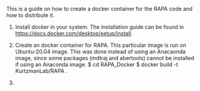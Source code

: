 This is a guide on how to create a docker container for the RAPA code and how to distribute it.

1. Install docker in your system. The installation guide can be found in https://docs.docker.com/desktop/setup/install.

2. Create an docker container for RAPA. This particular image is run on Ubuntu-20.04 image.
This was done instead of using an Anacaonda image, since some packages (mdtraj and abertools) cannot be installed if using an Anaconda image.
    $ cd RAPA_Docker
    $ docker build -t KurtzmanLab/RAPA .

3. 


